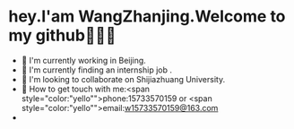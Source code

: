 <h1>hey.I'am WangZhanjing.Welcome to my github🤔🤔🤔</h1>

- 🔭 I'm currently working in Beijing.
- 🌱 I'm currently finding an internship job .
- 👯 I'm looking to collaborate on Shijiazhuang University.
- 💬 How to get touch with me:<span style="color:"yello"">phone:15733570159</span> or <span style="color:"yello"">email:w15733570159@163.com</span>
- 

